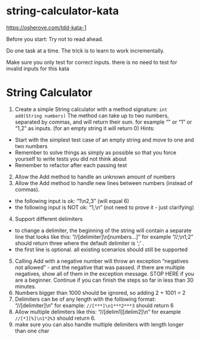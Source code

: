 # string-calculator-kata
https://osherove.com/tdd-kata-1

Before you start: 
Try not to read ahead.

Do one task at a time. The trick is to learn to work incrementally.

Make sure you only test for correct inputs. there is no need to test for invalid inputs for this kata

# String Calculator

1. Create a simple String calculator with a method signature:
`int add(String numbers)`
The method can take up to two numbers, separated by commas, and will return their sum. 
for example “” or “1” or “1,2” as inputs.
(for an empty string it will return 0) 
Hints:
 - Start with the simplest test case of an empty string and move to one and two numbers
 - Remember to solve things as simply as possible so that you force yourself to write tests you did not think about
 - Remember to refactor after each passing test
2. Allow the Add method to handle an unknown amount of numbers
3. Allow the Add method to handle new lines between numbers (instead of commas).
- the following input is ok: “1\n2,3” (will equal 6)
- the following input is NOT ok: “1,\n” (not need to prove it - just clarifying)
4. Support different delimiters
- to change a delimiter, the beginning of the string will contain a separate line that looks like this: “//[delimiter]\n[numbers…]” for example “//;\n1;2” should return three where the default delimiter is ‘;’ .
- the first line is optional. all existing scenarios should still be supported
5. Calling Add with a negative number will throw an exception “negatives not allowed” - and the negative that was passed. 
if there are multiple negatives, show all of them in the exception message.
STOP HERE if you are a beginner. Continue if you can finish the steps so far in less than 30 minutes.
6. Numbers bigger than 1000 should be ignored, so adding 2 + 1001 = 2
7. Delimiters can be of any length with the following format: “//[delimiter]\n” for example: `//[***]\n1***2***3` should return 6
8. Allow multiple delimiters like this: “//[delim1][delim2]\n” for example `//[*][%]\n1*2%3` should return 6.
9. make sure you can also handle multiple delimiters with length longer than one char
